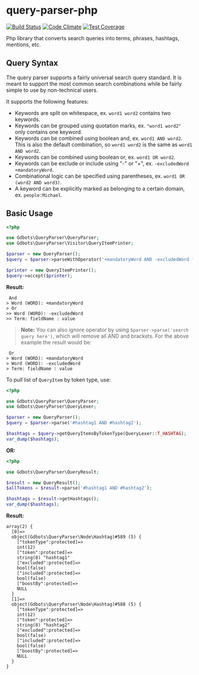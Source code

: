 query-parser-php
=============

[![Build Status](https://api.travis-ci.org/gdbots/query-parser-php.svg)](https://travis-ci.org/gdbots/query-parser-php)
[![Code Climate](https://codeclimate.com/github/gdbots/query-parser-php/badges/gpa.svg)](https://codeclimate.com/github/gdbots/query-parser-php)
[![Test Coverage](https://codeclimate.com/github/gdbots/query-parser-php/badges/coverage.svg)](https://codeclimate.com/github/gdbots/query-parser-php/coverage)

Php library that converts search queries into terms, phrases, hashtags, mentions, etc.


## Query Syntax

The query parser supports a fairly universal search query standard. It is
meant to support the most common search combinations while be fairly simple to
use by non-technical users.

It supports the following features:
* Keywords are split on whitespace, ex. `word1 word2` contains two keywords.
* Keywords can be grouped using quotation marks, ex. `"word1 word2"` only contains one keyword.
* Keywords can be combined using boolean and, ex. `word1 AND word2`. This is also the default combination, so `word1 word2` is the same as `word1 AND word2`.
* Keywords can be combined using boolean or, ex. `word1 OR word2`.
* Keywords can be exclude or include using "-" or "+", ex. `-excludedWord +mandatoryWord`.
* Combinational logic can be specified using parentheses, ex. `word1 OR (word2 AND word3)`.
* A keyword can be explicitly marked as belonging to a certain domain, ex. `people:Michael`.


## Basic Usage

``` php
<?php

use Gdbots\QueryParser\QueryParser;
use Gdbots\QueryParser\Visitor\QueryItemPrinter;

$parser = new QueryParser();
$query = $parser->parseWithOperator('+mandatoryWord AND -excludedWord fieldName:"value"');

$printer = new QueryItemPrinter();
$query->accept($printer);
```

**Result:**

```
 And
> Word (WORD): +mandatoryWord
> Or
>> Word (WORD): -excludedWord
>> Term: fieldName : value
```

> **Note:** You can also ignore operator by using `$parser->parse('search query here')`, which will remove all AND and brackets.
For the above example the result would be:

```
 Or
> Word (WORD): +mandatoryWord
> Word (WORD): -excludedWord
> Term: fieldName : value
```

To pull list of `QueryItem` by token type, use:

``` php
<?php

use Gdbots\QueryParser\QueryParser;
use Gdbots\QueryParser\QueryLexer;

$parser = new QueryParser();
$query = $parser->parse('#hashtag1 AND #hashtag2');

$hashtags = $query->getQueryItemsByTokenType(QueryLexer::T_HASHTAG);
var_dump($hashtags);
```

**OR:**

``` php
<?php

use Gdbots\QueryParser\QueryResult;

$result = new QueryResult();
$allTokens = $result->parse('#hashtag1 AND #hashtag2');

$hashtags = $result->getHashtags();
var_dump($hashtags);
```

**Result:**

```
array(2) {
  [0]=>
  object(Gdbots\QueryParser\Node\Hashtag)#589 (5) {
    ["tokenType":protected]=>
    int(12)
    ["token":protected]=>
    string(8) "hashtag1"
    ["excluded":protected]=>
    bool(false)
    ["included":protected]=>
    bool(false)
    ["boostBy":protected]=>
    NULL
  }
  [1]=>
  object(Gdbots\QueryParser\Node\Hashtag)#588 (5) {
    ["tokenType":protected]=>
    int(12)
    ["token":protected]=>
    string(8) "hashtag2"
    ["excluded":protected]=>
    bool(false)
    ["included":protected]=>
    bool(false)
    ["boostBy":protected]=>
    NULL
  }
}
```
